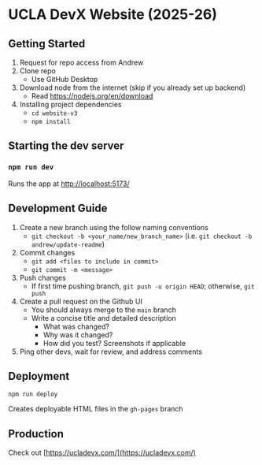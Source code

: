 # UCLA DevX Website (2025-26)
## Getting Started
1. Request for repo access from Andrew
2. Clone repo
   - Use GitHub Desktop
3. Download node from the internet (skip if you already set up backend)
   - Read https://nodejs.org/en/download
4. Installing project dependencies
   - `cd website-v3`
   - `npm install`

## Starting the dev server 
### `npm run dev`

Runs the app at [http://localhost:5173/](http://localhost:5173/)

## Development Guide
1. Create a new branch using the follow naming conventions 
   - `git checkout -b <your_name/new_branch_name>` (i.e. `git checkout -b andrew/update-readme`)
2. Commit changes
   - `git add <files to include in commit>`
   - `git commit -m <message>`
3. Push changes
   - If first time pushing branch, `git push -u origin HEAD`; otherwise, `git push`
4. Create a pull request on the Github UI
   - You should always merge to the `main` branch
   - Write a concise title and detailed description
       - What was changed?
       - Why was it changed?
       - How did you test? Screenshots if applicable
5. Ping other devs, wait for review, and address comments
  
## Deployment
`npm run deploy` 

Creates deployable HTML files in the `gh-pages` branch

## Production
Check out [https://ucladevx.com/](https://ucladevx.com/)
